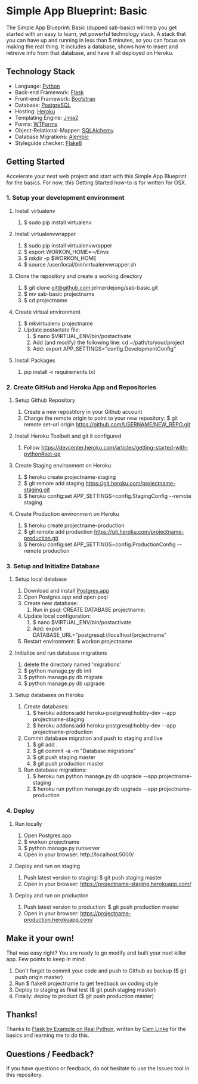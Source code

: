 # Simple App Blueprint: Basic
The Simple App Blueprint: Basic (dupped sab-basic) will help you get started with an easy to learn, yet powerful technology stack. A stack that you can have up and running in less than 5 minutes, so you can focus on making the real thing. It includes a database, shows how to insert and retreive info from that database, and have it all deployed on Heroku.


## Technology Stack
* Language: [Python](https://www.python.org/)
* Back-end Framework: [Flask](http://flask.pocoo.org/)
* Front-end Framework: [Bootstrap](http://getbootstrap.com/)
* Database: [PostgreSQL](http://www.postgresql.org/)
* Hosting: [Heroku](https://www.heroku.com/)
* Templating Engine: [Jinja2](http://flask.pocoo.org/)
* Forms: [WTForms](https://wtforms.readthedocs.org/en/latest/index.html)
* Object-Relational-Mapper: [SQLAlchemy](http://www.sqlalchemy.org/)
* Database Migrations: [Alembic](https://alembic.readthedocs.org/en/latest/)
* Styleguide checker: [Flake8](http://flake8.readthedocs.org/)


## Getting Started
Accelerate your next web project and start with this Simple App Blueprint for the basics. For now, this Getting Started how-to is for written for OSX.

### 1. Setup your development environment
1. Install virtualenv
    1. $ sudo pip install virtualenv

2. Install virtualenvwrapper
    1. $ sudo pip install virtualenvwrapper
    2. $ export WORKON_HOME=~/Envs
    3. $ mkdir -p $WORKON_HOME
    4. $ source /user/local/bin/virtualenvwrapper.sh

3. Clone the repository and create a working directory
    1. $ git clone git@github.com:jelmerdejong/sab-basic.git
    2. $ mv sab-basic projectname
    2. $ cd projectname

4. Create virtual environment
    1. $ mkvirtualenv projectname
    2. Update postactate file:
        1. $ nano $VIRTUAL_ENV/bin/postactivate
        2. Add (and modify) the following line: cd ~/path/to/your/project
        3. Add: export APP_SETTINGS="config.DevelopmentConfig"

5. Install Packages
    1. pip install -r requirements.txt

### 2. Create GitHub and Heroku App and Repositories
1. Setup Github Repository
    1. Create a new repostitory in your Github account
    2. Change the remote origin to point to your new repository: $ git remote set-url origin https://github.com/USERNAME/NEW_REPO.git

2. Install Heroku Toolbelt and git it configured
    1. Follow https://devcenter.heroku.com/articles/getting-started-with-python#set-up
    
3. Create Staging environment on Heroku
    1. $ heroku create projectname-staging
    2. $ git remote add staging https://git.heroku.com/projectname-staging.git
    3. $ heroku config:set APP_SETTINGS=config.StagingConfig --remote staging

4. Create Production environment on Heroku
    1. $ heroku create projectname-production
    2. $ git remote add production https://git.heroku.com/projectname-production.git
    3. $ heroku config:set APP_SETTINGS=config.ProductionConfig --remote production

### 3. Setup and Initialize Database
1. Setup local database
    1. Download and install [Postgres.app](http://postgresapp.com/)
    2. Open Postgres.app and open psql
    3. Create new database:
        1. Run in psql: CREATE DATABASE projectname;
    4. Update local configuration:
        1. $ nano $VIRTUAL_ENV/bin/postactivate
        2. Add: export DATABASE_URL="postgresql://localhost/projectname"
    5. Restart environment: $ workon projectname

2. Initialize and run database migrations
    1. delete the directory named 'migrations'
    2. $ python manage.py db init
    3. $ python manage.py db migrate
    4. $ python manage.py db upgrade

3. Setup databases on Heroku
    1. Create databases:
        1. $ heroku addons:add heroku-postgresql:hobby-dev --app projectname-staging
        2. $ heroku addons:add heroku-postgresql:hobby-dev --app projectname-production
    2. Commit database migration and push to staging and live
        1. $ git add .
        2. $ git commit -a -m "Database migrations"
        3. $ git push staging master
        4. $ git push production master
    2. Run database migrations:
        1. $ heroku run python manage.py db upgrade --app projectname-staging
        2. $ heroku run python manage.py db upgrade --app projectname-production 

### 4. Deploy
1. Run locally
    1. Open Postgres.app
    2. $ workon projectname
    3. $ python manage.py runserver
    4. Open in your browser: http://localhost:5000/

2. Deploy and run on staging
    1. Push latest version to staging: $ git push staging master
    2. Open in your browser: https://projectname-staging.herokuapp.com/

3. Deploy and run on production
    1. Push latest version to production: $ git push production master
    2. Open in your browser: https://projectname-production.herokuapp.com/


## Make it your own!
That was easy right? You are ready to go modify and built your next killer app. Few points to keep in mind:

1. Don't forget to commit your code and push to Github as backup ($ git push origin master)
2. Run $ flake8 projectname to get feedback on coding style
3. Deploy to staging as final test ($ git push staging master)
4. Finally: deploy to product ($ git push production master)


## Thanks!
Thanks to [Flask by Example on Real Python](https://realpython.com/blog/python/flask-by-example-part-1-project-setup/), written by [Cam Linke](https://twitter.com/camlinke) for the basics and learning me to do this.


## Questions / Feedback?
If you have questions or feedback, do not hesitate to use the Issues tool in this repository.

